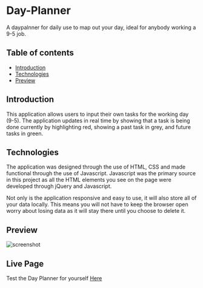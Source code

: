 # Day-Planner
A daypalnner for daily use to map out your day, ideal for anybody working a 9-5 job.

## Table of contents
* [Introduction](#Introduction)
* [Technologies](#Technologies)
* [Preview](#Preview)

## Introduction ##
This application allows users to input their own tasks for the working day (9-5). The application updates in real time by showing that a task is being done currently by highlighting red, showing a past task in grey, and future tasks in green.

## Technologies ##
The application was designed through the use of HTML, CSS and made functional through the use of Javascript. Javascript was the primary source in this project as all the HTML elements you see on the page were developed through jQuery and Javascript.

Not only is the application responsive and easy to use, it will also store all of your data locally. This means you will not have to keep the browser open worry  about losing data as it will stay there until you choose to delete it.

## Preview ##
![screenshot](https://i.imgur.com/cAQD8IS.png)



## Live Page ##
Test the Day Planner for yourself [Here](https://caleb-best.github.io/Day-Planner/)

